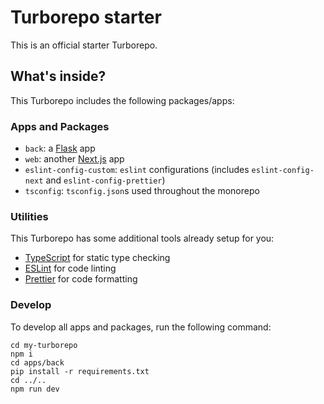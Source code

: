 # Turborepo starter

This is an official starter Turborepo.

## What's inside?

This Turborepo includes the following packages/apps:

### Apps and Packages

- `back`: a [Flask](https://flask.palletsprojects.com/en/2.3.x/) app
- `web`: another [Next.js](https://nextjs.org/) app
- `eslint-config-custom`: `eslint` configurations (includes `eslint-config-next` and `eslint-config-prettier`)
- `tsconfig`: `tsconfig.json`s used throughout the monorepo

### Utilities

This Turborepo has some additional tools already setup for you:

- [TypeScript](https://www.typescriptlang.org/) for static type checking
- [ESLint](https://eslint.org/) for code linting
- [Prettier](https://prettier.io) for code formatting

### Develop

To develop all apps and packages, run the following command:

```
cd my-turborepo
npm i
cd apps/back
pip install -r requirements.txt
cd ../..
npm run dev
```

